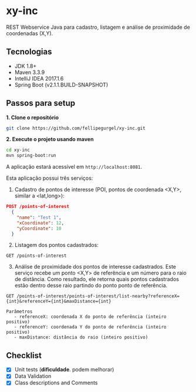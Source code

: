 # xy-inc
REST Webservice Java para cadastro, listagem e análise de proximidade de coordenadas (X,Y).

## Tecnologias
* JDK 1.8+
* Maven 3.3.9
* IntelliJ IDEA 2017.1.6
* Spring Boot (v2.1.1.BUILD-SNAPSHOT)

## Passos para setup

**1. Clone o repositório** 

```bash
git clone https://github.com/fellipegurgel/xy-inc.git
```

**2. Execute o projeto usando maven**

```bash
cd xy-inc
mvn spring-boot:run
```

A aplicação estará acessível em `http://localhost:8081`.

Esta aplicação possui três serviços: 
1. Cadastro de pontos de interesse (POI, pontos de coordenada <X,Y>, similar a <lat,long>):
```json
POST /points-of-interest
  {
    "name": "Test 1",
    "xCoordinate": 12,
    "yCoordinate": 10
  }
```

2. Listagem dos pontos cadastrados:
```
GET /points-of-interest
```
3. Análise de proximidade dos pontos de interesse cadastrados. Este serviço recebe um ponto <X,Y> de referência e um número para o raio de distância. Como resultado, ele retorna quais pontos cadastrados estão dentro desse raio partindo do ponto ponto de referência.
```
GET /points-of-interest/points-of-interest/list-nearby?referenceX={int}&referenceY={int}&maxDistance={int}

Parâmetros
   - referenceX: coordenada X do ponto de referência (inteiro positivo)
   - referenceY: coordenada Y do ponto de referência (inteiro positivo)
   - maxDistance: distância do raio (inteiro positivo)
```

## Checklist 
- [x] Unit tests (**dificuldade**. podem melhorar)
- [x] Data Validation
- [x] Class descriptions and Comments
